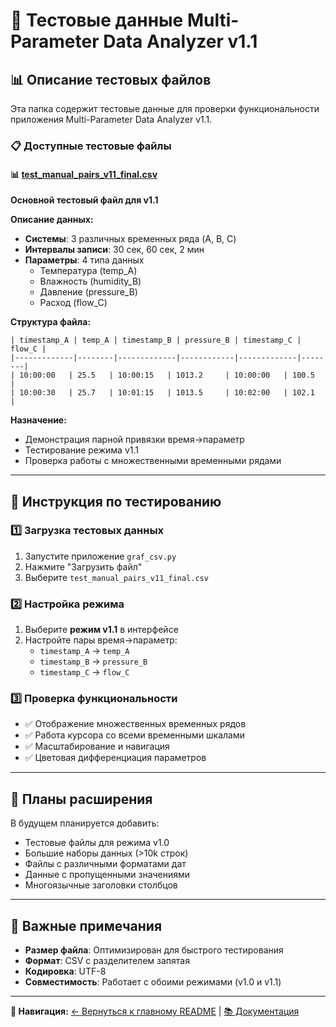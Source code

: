 # 🧪 Тестовые данные Multi-Parameter Data Analyzer v1.1

## 📊 **Описание тестовых файлов**

Эта папка содержит тестовые данные для проверки функциональности приложения Multi-Parameter Data Analyzer v1.1.

### 📋 **Доступные тестовые файлы**

#### 📊 [test_manual_pairs_v11_final.csv](test_manual_pairs_v11_final.csv)
**Основной тестовый файл для v1.1**

**Описание данных:**
- **Системы**: 3 различных временных ряда (A, B, C)
- **Интервалы записи**: 30 сек, 60 сек, 2 мин
- **Параметры**: 4 типа данных
  - Температура (temp_A)
  - Влажность (humidity_B) 
  - Давление (pressure_B)
  - Расход (flow_C)

**Структура файла:**
```
| timestamp_A | temp_A | timestamp_B | pressure_B | timestamp_C | flow_C |
|-------------|--------|-------------|------------|-------------|--------|
| 10:00:00   | 25.5   | 10:00:15   | 1013.2     | 10:00:00   | 100.5  |
| 10:00:30   | 25.7   | 10:01:15   | 1013.5     | 10:02:00   | 102.1  |
```

**Назначение:**
- Демонстрация парной привязки время→параметр
- Тестирование режима v1.1
- Проверка работы с множественными временными рядами

---

## 🎯 **Инструкция по тестированию**

### 1️⃣ **Загрузка тестовых данных**
1. Запустите приложение `graf_csv.py`
2. Нажмите "Загрузить файл"
3. Выберите `test_manual_pairs_v11_final.csv`

### 2️⃣ **Настройка режима**
1. Выберите **режим v1.1** в интерфейсе
2. Настройте пары время→параметр:
   - `timestamp_A` → `temp_A`
   - `timestamp_B` → `pressure_B`
   - `timestamp_C` → `flow_C`

### 3️⃣ **Проверка функциональности**
- ✅ Отображение множественных временных рядов
- ✅ Работа курсора со всеми временными шкалами
- ✅ Масштабирование и навигация
- ✅ Цветовая дифференциация параметров

---

## 📁 **Планы расширения**

В будущем планируется добавить:
- Тестовые файлы для режима v1.0
- Большие наборы данных (>10k строк)
- Файлы с различными форматами дат
- Данные с пропущенными значениями
- Многоязычные заголовки столбцов

---

## 🚨 **Важные примечания**

- **Размер файла**: Оптимизирован для быстрого тестирования
- **Формат**: CSV с разделителем запятая
- **Кодировка**: UTF-8
- **Совместимость**: Работает с обоими режимами (v1.0 и v1.1)

---

**📍 Навигация:** [← Вернуться к главному README](../README.md) | [📚 Документация](../docs/README.md)
